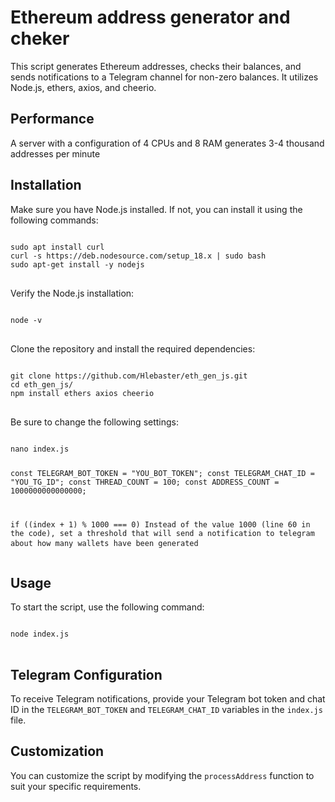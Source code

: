 <h1>Ethereum address generator and cheker</h1>
<p>This script generates Ethereum addresses, checks their balances, and sends notifications to a Telegram channel for non-zero balances. It utilizes Node.js, ethers, axios, and cheerio.</p>
<h2>Performance</h2>
<p>A server with a configuration of 4 CPUs and 8 RAM generates 3-4 thousand addresses per minute</p>
<h2>Installation</h2>
<p>Make sure you have Node.js installed. If not, you can install it using the following commands:</p>
<pre>
<code>
sudo apt install curl
curl -s https://deb.nodesource.com/setup_18.x | sudo bash
sudo apt-get install -y nodejs
</code>
</pre>
<p>Verify the Node.js installation:</p>
<pre>
<code>
node -v
</code>
</pre>
<p>Clone the repository and install the required dependencies:</p>
<pre>
<code>
git clone https://github.com/Hlebaster/eth_gen_js.git
cd eth_gen_js/
npm install ethers axios cheerio
</code>
</pre>
<p>Be sure to change the following settings:</p>
<pre>
<code>
nano index.js

const TELEGRAM_BOT_TOKEN = "YOU_BOT_TOKEN";
const TELEGRAM_CHAT_ID = "YOU_TG_ID";
const THREAD_COUNT = 100;
const ADDRESS_COUNT = 1000000000000000;

if ((index + 1) % 1000 === 0)
Instead of the value 1000 (line 60 in the code), set a threshold that will send a notification 
to telegram about how many wallets have been generated
</code>
</pre>
<h2>Usage</h2>
<p>To start the script, use the following command:</p>
<pre>
<code>
node index.js
</code>
</pre>
<h2>Telegram Configuration</h2>
<p>To receive Telegram notifications, provide your Telegram bot token and chat ID in the <code>TELEGRAM_BOT_TOKEN</code> and <code>TELEGRAM_CHAT_ID</code> variables in the <code>index.js</code> file.</p>
<h2>Customization</h2>
<p>You can customize the script by modifying the <code>processAddress</code> function to suit your specific requirements.</p>


